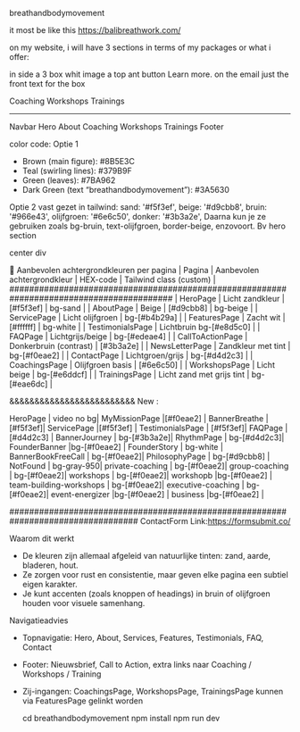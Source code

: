  breathandbodymovement 

it most be like this https://balibreathwork.com/

on my website, i will have 3 sections in terms of my packages or what i offer: 

in side a 3 box whit image a top ant button Learn more. 
on the email just the front text for the box

Coaching 
Workshops 
Trainings 


********************
Navbar
Hero 
About 
Coaching 
Workshops 
Trainings 
Footer

color code:
Optie 1
- Brown (main figure): #8B5E3C
- Teal (swirling lines): #379B9F
- Green (leaves): #7BA962
- Dark Green (text “breathandbodymovement”): #3A5630

Optie 2 vast gezet in tailwind:
sand: '#f5f3ef',
        beige: '#d9cbb8',
        bruin: '#966e43',
        olijfgroen: '#6e6c50',
        donker: '#3b3a2e',
Daarna kun je ze gebruiken zoals bg-bruin, text-olijfgroen, border-beige, enzovoort.
Bv hero section

center div <div className="min-h-screen pt-12 pb-20 scroll-mt-16 flex items-center justify-center ">

🎨 Aanbevolen achtergrondkleuren per pagina
| Pagina | Aanbevolen achtergrondkleur | HEX-code | Tailwind class (custom) | 
#########################################################################################
| HeroPage | Licht zandkleur | [#f5f3ef] | bg-sand | 
| AboutPage | Beige | [#d9cbb8] | bg-beige | 
| ServicePage | Licht olijfgroen | bg-[#b4b29a] | 
| FeaturesPage | Zacht wit | [#ffffff] | bg-white | 
| TestimonialsPage | Lichtbruin  bg-[#e8d5c0] | 
| FAQPage | Lichtgrijs/beige | bg-[#edeae4] | 
| CallToActionPage | Donkerbruin (contrast) | [#3b3a2e] | 
| NewsLetterPage | Zandkleur met tint | bg-[#f0eae2] | 
| ContactPage | Lichtgroen/grijs | bg-[#d4d2c3] | 
| CoachingsPage | Olijfgroen basis | [#6e6c50] |
| WorkshopsPage | Licht beige | bg-[#e6ddcf] | 
| TrainingsPage | Licht zand met grijs tint | bg-[#eae6dc] | 

&&&&&&&&&&&&&&&&&&&&&&&&&
New :

HeroPage | video no bg| 
MyMissionPage |[#f0eae2] | 
BannerBreathe | [#f5f3ef]| 
ServicePage |[#f5f3ef] | 
TestimonialsPage | [#f5f3ef]| 
FAQPage |[#d4d2c3] | 
BannerJourney | bg-[#3b3a2e]| 
RhythmPage | bg-[#d4d2c3]| 
FounderBanner |bg-[#f0eae2] | 
FounderStory | bg-white | 
BannerBookFreeCall | bg-[#f0eae2]| 
PhilosophyPage | bg-[#d9cbb8] | 
NotFound | bg-gray-950| 
private-coaching | bg-[#f0eae2]| 
group-coaching | bg-[#f0eae2]| 
workshops | bg-[#f0eae2]| 
workshopb |bg-[#f0eae2] | 
team-building-workshops | bg-[#f0eae2]| 
executive-coaching | bg-[#f0eae2]| 
event-energizer |bg-[#f0eae2]  | 
business |bg-[#f0eae2] | 


##################################################################################
ContactForm
 Link:https://formsubmit.co/
 
Waarom dit werkt
- De kleuren zijn allemaal afgeleid van natuurlijke tinten: zand, aarde, bladeren, hout.
- Ze zorgen voor rust en consistentie, maar geven elke pagina een subtiel eigen karakter.
- Je kunt accenten (zoals knoppen of headings) in bruin of olijfgroen houden voor visuele samenhang.

Navigatieadvies
- Topnavigatie: Hero, About, Services, Features, Testimonials, FAQ, Contact
- Footer: Nieuwsbrief, Call to Action, extra links naar Coaching / Workshops / Training
- Zij-ingangen: CoachingsPage, WorkshopsPage, TrainingsPage kunnen via FeaturesPage gelinkt worden


  cd breathandbodymovement
  npm install
  npm run dev
